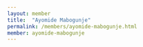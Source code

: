 ```yaml
---
layout: member
title:  "Ayomide Mabogunje"
permalink: /members/ayomide-mabogunje.html
member: ayomide-mabogunje
---
```

